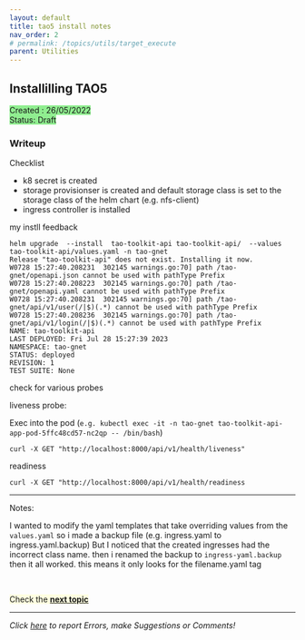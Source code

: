 ```yaml
---
layout: default
title: tao5 install notes 
nav_order: 2 
# permalink: /topics/utils/target_execute
parent: Utilities
---
```


## Installilling TAO5 
<span style="background-color:LightGreen">
Created : 26/05/2022 <br />
Status: Draft
</span>


### Writeup

Checklist 

* k8 secret is created 
* storage provisionser is created and default storage class is set to the storage class of the helm chart (e.g. nfs-client) 
* ingress controller is installed 


my instll feedback 


```
helm upgrade  --install  tao-toolkit-api tao-toolkit-api/  --values tao-toolkit-api/values.yaml -n tao-gnet 
Release "tao-toolkit-api" does not exist. Installing it now.
W0728 15:27:40.208231  302145 warnings.go:70] path /tao-gnet/openapi.json cannot be used with pathType Prefix
W0728 15:27:40.208223  302145 warnings.go:70] path /tao-gnet/openapi.yaml cannot be used with pathType Prefix
W0728 15:27:40.208231  302145 warnings.go:70] path /tao-gnet/api/v1/user(/|$)(.*) cannot be used with pathType Prefix
W0728 15:27:40.208236  302145 warnings.go:70] path /tao-gnet/api/v1/login(/|$)(.*) cannot be used with pathType Prefix
NAME: tao-toolkit-api
LAST DEPLOYED: Fri Jul 28 15:27:39 2023
NAMESPACE: tao-gnet
STATUS: deployed
REVISION: 1
TEST SUITE: None

```

check for various probes 



liveness probe:

Exec into the pod (`e.g. kubectl exec -it -n tao-gnet tao-toolkit-api-app-pod-5ffc48cd57-nc2qp -- /bin/bash`)

```
curl -X GET "http://localhost:8000/api/v1/health/liveness"
```

readiness 

```
curl -X GET "http://localhost:8000/api/v1/health/readiness
```




--------------------

Notes:

I wanted to modify the yaml templates that take overriding values from the `values.yaml` so i made a backup file (e.g. ingress.yaml to ingress.yaml.backup) But I noticed that the created ingresses had the incorrect class name. then i renamed the backup to `ingress-yaml.backup` then it all worked. this means it only looks for the filename.yaml tag 


<br />

<span style="background-color:LightYellow"> Check the [**next topic**](../pytorch_walkthrough#Starting-Development-with-PyTorch)  </span>


---
*Click [here][ERRORS-SUGGESTIONS] to report Errors, make Suggestions or Comments!*

[NVIDIA-REF-1]: https://docs.nvidia.com/datacenter/cloud-native/kubernetes/install-k8s.html#option-2-installing-kubernetes-using-kubeadm
[KUBEADM-PRE-REQS]: https://kubernetes.io/docs/setup/production-environment/tools/kubeadm/install-kubeadm/#before-you-begin
[PORTS-AND-PROTOCOLS]: https://kubernetes.io/docs/reference/networking/ports-and-protocols/
[PORT-CHK]: https://kubernetes.io/docs/setup/production-environment/tools/kubeadm/install-kubeadm/#check-required-ports
[UBUNTU-K8-INSTALL]: https://docs.nvidia.com/datacenter/cloud-native/kubernetes/k8s-containerd.html#ubuntu-k8s
[K8]: https://kubernetes.io/
[KUBEADM-INIT]: https://kubernetes.io/docs/reference/setup-tools/kubeadm/kubeadm-init/
[NVIDIA-K8-GUIDE]: https://docs.nvidia.com/datacenter/cloud-native/kubernetes/install-k8s.html
[K8-CALICO-NETWORK-FIX]: https://forums.developer.nvidia.com/t/fix-broken-link-in-kubernets-install-pior-to-tao-api-setup/245940?u=ganindun
[K8-CONTROL-PLANE-NODE-ISOLATION-OVERRIDE]: https://kubernetes.io/docs/setup/production-environment/tools/kubeadm/create-cluster-kubeadm/#control-plane-node-isolation
[K8-JOIN-NODES]: https://kubernetes.io/docs/setup/production-environment/tools/kubeadm/create-cluster-kubeadm/#join-nodes


[ERRORS-SUGGESTIONS]: https://github.com/ganindu7/deepnotes/issues
[CRI-DOCKERD-RELEASE-JAN-2023]: https://github.com/Mirantis/cri-dockerd/releases/download/v0.3.1/cri-dockerd-0.3.1.amd64.tgz
[K8-SANDBOX]: https://labs.play-with-k8s.com/
[K8-CLASSROOM]: https://training.play-with-kubernetes.com/kubernetes-workshop/
[SSH-KEY-MAKING]: https://docs.github.com/en/authentication/connecting-to-github-with-ssh/generating-a-new-ssh-key-and-adding-it-to-the-ssh-agent
[ADD-SSHKEY-TO-AGENT]: https://docs.github.com/en/authentication/connecting-to-github-with-ssh/generating-a-new-ssh-key-and-adding-it-to-the-ssh-agent#adding-your-ssh-key-to-the-ssh-agent

<!-- Latex in markdown -->
<script src="https://cdn.mathjax.org/mathjax/latest/MathJax.js?config=TeX-AMS-MML_HTMLorMML" type="text/javascript"></script>
<!-- $$ \nabla_\boldsymbol{x} J(\boldsymbol{x}) $$ -->
<!-- kubectl create secret tls aisrv-gnet-secret --cert=./aisrv.gnet.lan.crt --key=./aisrv.gnet.lan.key -n default --dry-run=client -o yaml | kubectl apply -f - -->

